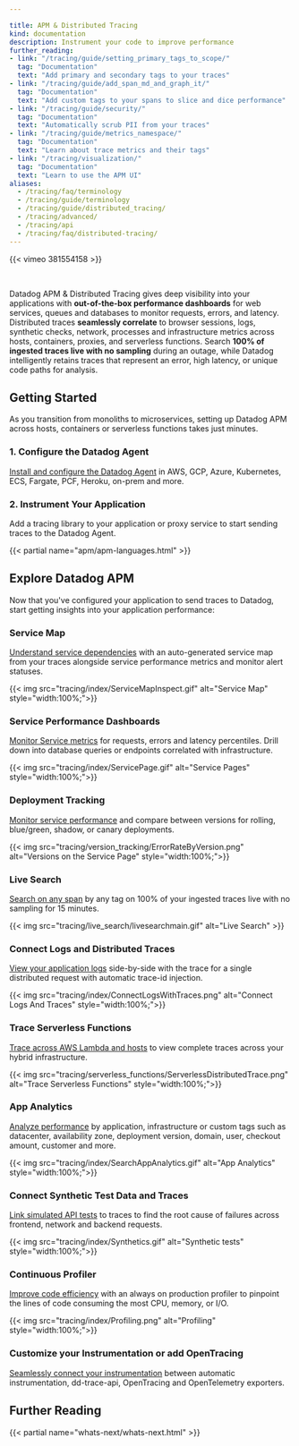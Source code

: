 ```yaml
---

title: APM & Distributed Tracing
kind: documentation
description: Instrument your code to improve performance
further_reading:
- link: "/tracing/guide/setting_primary_tags_to_scope/"
  tag: "Documentation"
  text: "Add primary and secondary tags to your traces"
- link: "/tracing/guide/add_span_md_and_graph_it/"
  tag: "Documentation"
  text: "Add custom tags to your spans to slice and dice performance"
- link: "/tracing/guide/security/"
  tag: "Documentation"
  text: "Automatically scrub PII from your traces"
- link: "/tracing/guide/metrics_namespace/"
  tag: "Documentation"
  text: "Learn about trace metrics and their tags"
- link: "/tracing/visualization/"
  tag: "Documentation"
  text: "Learn to use the APM UI"
aliases:
  - /tracing/faq/terminology
  - /tracing/guide/terminology
  - /tracing/guide/distributed_tracing/
  - /tracing/advanced/
  - /tracing/api
  - /tracing/faq/distributed-tracing/
---
```


{{< vimeo 381554158 >}}

</br>

Datadog APM & Distributed Tracing gives deep visibility into your applications with **out-of-the-box performance dashboards** for web services, queues and databases to monitor requests, errors, and latency. Distributed traces **seamlessly correlate** to browser sessions, logs, synthetic checks, network, processes and infrastructure metrics across hosts, containers, proxies, and serverless functions. Search **100% of ingested traces live with no sampling** during an outage, while Datadog intelligently retains traces that represent an error, high latency, or unique code paths for analysis.

## Getting Started

As you transition from monoliths to microservices, setting up Datadog APM across hosts, containers or serverless functions takes just minutes.

### 1. Configure the Datadog Agent

[Install and configure the Datadog Agent][1] in AWS, GCP, Azure, Kubernetes, ECS, Fargate, PCF, Heroku, on-prem and more.

### 2. Instrument Your Application

Add a tracing library to your application or proxy service to start sending traces to the Datadog Agent.

{{< partial name="apm/apm-languages.html" >}}
<br>
## Explore Datadog APM

Now that you've configured your application to send traces to Datadog, start getting insights into your application performance:

### Service Map

[Understand service dependencies][2] with an auto-generated service map from your traces alongside service performance metrics and monitor alert statuses.

{{< img src="tracing/index/ServiceMapInspect.gif" alt="Service Map"  style="width:100%;">}}

### Service Performance Dashboards

[Monitor Service metrics][3] for requests, errors and latency percentiles.  Drill down into database queries or endpoints correlated with infrastructure.

{{< img src="tracing/index/ServicePage.gif" alt="Service Pages"  style="width:100%;">}}

### Deployment Tracking

[Monitor service performance][4] and compare between versions for rolling, blue/green, shadow, or canary deployments.

{{< img src="tracing/version_tracking/ErrorRateByVersion.png" alt="Versions on the Service Page"  style="width:100%;">}}

### Live Search

[Search on any span][5] by any tag on 100% of your ingested traces live with no sampling for 15 minutes.

{{< img src="tracing/live_search/livesearchmain.gif" alt="Live Search" >}}

### Connect Logs and Distributed Traces

[View your application logs][6] side-by-side with the trace for a single distributed request with automatic trace-id injection.

{{< img src="tracing/index/ConnectLogsWithTraces.png" alt="Connect Logs And Traces"  style="width:100%;">}}

### Trace Serverless Functions

[Trace across AWS Lambda and hosts][7] to view complete traces across your hybrid infrastructure.

{{< img src="tracing/serverless_functions/ServerlessDistributedTrace.png" alt="Trace Serverless Functions"  style="width:100%;">}}

### App Analytics

[Analyze performance][8] by application, infrastructure or custom tags such as datacenter, availability zone, deployment version, domain, user, checkout amount, customer and more.

{{< img src="tracing/index/SearchAppAnalytics.gif" alt="App Analytics"  style="width:100%;">}}

### Connect Synthetic Test Data and Traces

[Link simulated API tests][9] to traces to find the root cause of failures across frontend, network and backend requests.

{{< img src="tracing/index/Synthetics.gif" alt="Synthetic tests"  style="width:100%;">}}

### Continuous Profiler

[Improve code efficiency][10] with an always on production profiler to pinpoint the lines of code consuming the most CPU, memory, or I/O.

{{< img src="tracing/index/Profiling.png" alt="Profiling"  style="width:100%;">}}

### Customize your Instrumentation or add OpenTracing

[Seamlessly connect your instrumentation][11] between automatic instrumentation, dd-trace-api, OpenTracing and OpenTelemetry exporters.

## Further Reading

{{< partial name="whats-next/whats-next.html" >}}

[1]: /tracing/send_traces/
[2]: /tracing/visualization/services_map/
[3]: /tracing/visualization/service/
[4]: /tracing/deployment_tracking/
[5]: /tracing/livesearch/
[6]: /tracing/connect_logs_and_traces/
[7]: /tracing/serverless_functions/
[8]: /tracing/app_analytics/
[9]: /synthetics/apm/
[10]: /tracing/profiler/
[11]: /tracing/manual_instrumentation/
